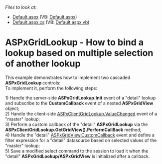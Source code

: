 <!-- default file list -->
*Files to look at*:

* [Default.aspx](./CS/WebSite/Default.aspx) (VB: [Default.aspx](./VB/WebSite/Default.aspx))
* [Default.aspx.cs](./CS/WebSite/Default.aspx.cs) (VB: [Default.aspx.vb](./VB/WebSite/Default.aspx.vb))
<!-- default file list end -->
# ASPxGridLookup - How to bind a lookup based on multiple selection of another lookup 


<p>This example demonstrates how to implement two cascaded<strong> ASPxGridLookup </strong>controls:<br />
To implement it, perform the following steps:</p><p>1) Handle the server-side<strong> ASPxGridLookup.Init</strong> event of a "detail" lookup and subscribe to the <strong>CustomCallback</strong> event of a nested <strong>ASPxGridView</strong> object;<br />
2) Handle the client-side <a href="http://documentation.devexpress.com/#AspNet/DevExpressWebASPxEditorsScriptsASPxClientEdit_ValueChangedtopic"><u>ASPxClientGridLookup.ValueChanged</u></a> event of a "master" lookup;<br />
3) Perform a custom callback of the "detail"<strong> ASPxGridLookup</strong> via the <strong>ASPxClientGridLookup.GetGridView().PerformCallBack</strong> method;<br />
4) Handle the "detail" <a href="http://documentation.devexpress.com/#AspNet/DevExpressWebASPxGridViewASPxGridView_CustomCallbacktopic"><u>ASPxGridView.CustomCallback</u></a> event and define a filter expression for a "detail" datasource based on selected values of the "master" lookup;<br />
5) Save a modified select command to the session to load it when the "detail" <strong>ASPxGridLookup/ASPxGridView</strong> is initialized after a callback.</p>

<br/>


